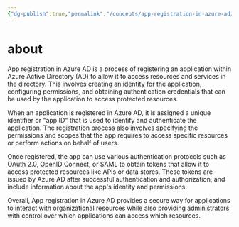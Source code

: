 ```yaml
---
{"dg-publish":true,"permalink":"/concepts/app-registration-in-azure-ad/","tags":["public","ai","office365","azuread"],"noteIcon":"1"}
---
```



# about
App registration in Azure AD is a process of registering an application within Azure Active Directory (AD) to allow it to access resources and services in the directory. This involves creating an identity for the application, configuring permissions, and obtaining authentication credentials that can be used by the application to access protected resources.

When an application is registered in Azure AD, it is assigned a unique identifier or "app ID" that is used to identify and authenticate the application. The registration process also involves specifying the permissions and scopes that the app requires to access specific resources or perform actions on behalf of users.

Once registered, the app can use various authentication protocols such as OAuth 2.0, OpenID Connect, or SAML to obtain tokens that allow it to access protected resources like APIs or data stores. These tokens are issued by Azure AD after successful authentication and authorization, and include information about the app's identity and permissions.

Overall, App registration in Azure AD provides a secure way for applications to interact with organizational resources while also providing administrators with control over which applications can access which resources.